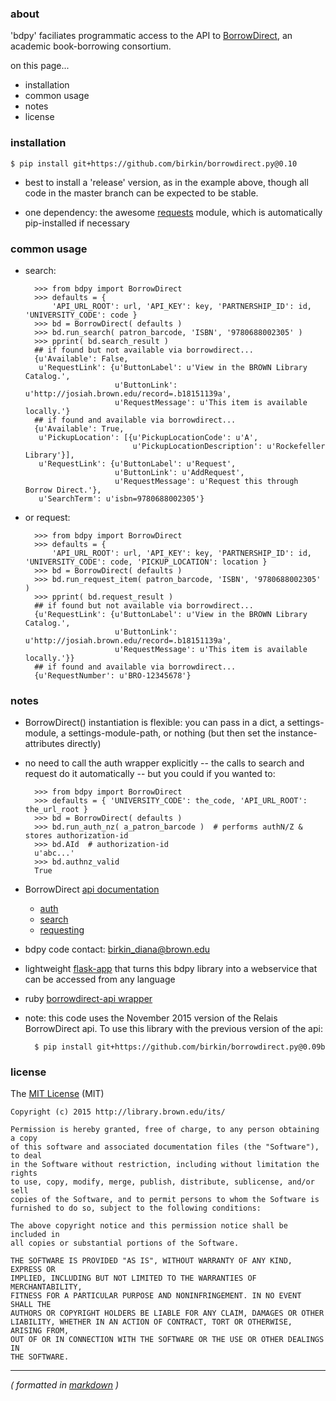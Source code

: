 ### about ###

'bdpy' faciliates programmatic access to the API to [BorrowDirect](http://www.borrowdirect.org), an academic book-borrowing consortium.

on this page...

- installation
- common usage
- notes
- license



### installation ###

    $ pip install git+https://github.com/birkin/borrowdirect.py@0.10

- best to install a 'release' version, as in the example above, though all code in the master branch can be expected to be stable.

- one dependency: the awesome [requests](http://docs.python-requests.org/en/latest/) module, which is automatically pip-installed if necessary



### common usage ###

- search:

        >>> from bdpy import BorrowDirect
        >>> defaults = {
            'API_URL_ROOT': url, 'API_KEY': key, 'PARTNERSHIP_ID': id, 'UNIVERSITY_CODE': code }
        >>> bd = BorrowDirect( defaults )
        >>> bd.run_search( patron_barcode, 'ISBN', '9780688002305' )
        >>> pprint( bd.search_result )
        ## if found but not available via borrowdirect...
        {u'Available': False,
         u'RequestLink': {u'ButtonLabel': u'View in the BROWN Library Catalog.',
                          u'ButtonLink': u'http://josiah.brown.edu/record=.b18151139a',
                          u'RequestMessage': u'This item is available locally.'}
        ## if found and available via borrowdirect...
        {u'Available': True,
         u'PickupLocation': [{u'PickupLocationCode': u'A',
                              u'PickupLocationDescription': u'Rockefeller Library'}],
         u'RequestLink': {u'ButtonLabel': u'Request',
                          u'ButtonLink': u'AddRequest',
                          u'RequestMessage': u'Request this through Borrow Direct.'},
         u'SearchTerm': u'isbn=9780688002305'}

- or request:

        >>> from bdpy import BorrowDirect
        >>> defaults = {
            'API_URL_ROOT': url, 'API_KEY': key, 'PARTNERSHIP_ID': id, 'UNIVERSITY_CODE': code, 'PICKUP_LOCATION': location }
        >>> bd = BorrowDirect( defaults )
        >>> bd.run_request_item( patron_barcode, 'ISBN', '9780688002305' )
        >>> pprint( bd.request_result )
        ## if found but not available via borrowdirect...
        {u'RequestLink': {u'ButtonLabel': u'View in the BROWN Library Catalog.',
                          u'ButtonLink': u'http://josiah.brown.edu/record=.b18151139a',
                          u'RequestMessage': u'This item is available locally.'}}
        ## if found and available via borrowdirect...
        {u'RequestNumber': u'BRO-12345678'}



### notes ###

- BorrowDirect() instantiation is flexible: you can pass in a dict, a settings-module, a settings-module-path, or nothing (but then set the instance-attributes directly)

- no need to call the auth wrapper explicitly -- the calls to search and request do it automatically -- but you could if you wanted to:

        >>> from bdpy import BorrowDirect
        >>> defaults = { 'UNIVERSITY_CODE': the_code, 'API_URL_ROOT': the_url_root }
        >>> bd = BorrowDirect( defaults )
        >>> bd.run_auth_nz( a_patron_barcode )  # performs authN/Z & stores authorization-id
        >>> bd.AId  # authorization-id
        u'abc...'
        >>> bd.authnz_valid
        True

- BorrowDirect [api documentation](https://relais.atlassian.net/wiki/display/ILL/Relais+web+services)
    - [auth](https://relais.atlassian.net/wiki/display/ILL/Authentication)
    - [search](https://relais.atlassian.net/wiki/display/ILL/Find+Item)
    - [requesting](https://relais.atlassian.net/wiki/display/ILL/RequestItem)

- bdpy code contact: birkin_diana@brown.edu

- lightweight [flask-app](https://github.com/birkin/bdpyweb_code) that turns this bdpy library into a webservice that can be accessed from any language

- ruby [borrowdirect-api wrapper](https://github.com/jrochkind/borrow_direct)

- note: this code uses the November 2015 version of the Relais BorrowDirect api. To use this library with the previous version of the api:

        $ pip install git+https://github.com/birkin/borrowdirect.py@0.09b



### license ###

The [MIT License](http://opensource.org/licenses/MIT) (MIT)

    Copyright (c) 2015 http://library.brown.edu/its/

    Permission is hereby granted, free of charge, to any person obtaining a copy
    of this software and associated documentation files (the "Software"), to deal
    in the Software without restriction, including without limitation the rights
    to use, copy, modify, merge, publish, distribute, sublicense, and/or sell
    copies of the Software, and to permit persons to whom the Software is
    furnished to do so, subject to the following conditions:

    The above copyright notice and this permission notice shall be included in
    all copies or substantial portions of the Software.

    THE SOFTWARE IS PROVIDED "AS IS", WITHOUT WARRANTY OF ANY KIND, EXPRESS OR
    IMPLIED, INCLUDING BUT NOT LIMITED TO THE WARRANTIES OF MERCHANTABILITY,
    FITNESS FOR A PARTICULAR PURPOSE AND NONINFRINGEMENT. IN NO EVENT SHALL THE
    AUTHORS OR COPYRIGHT HOLDERS BE LIABLE FOR ANY CLAIM, DAMAGES OR OTHER
    LIABILITY, WHETHER IN AN ACTION OF CONTRACT, TORT OR OTHERWISE, ARISING FROM,
    OUT OF OR IN CONNECTION WITH THE SOFTWARE OR THE USE OR OTHER DEALINGS IN
    THE SOFTWARE.

---

_( formatted in [markdown](http://daringfireball.net/projects/markdown/) )_
